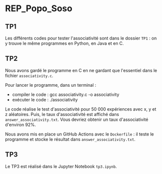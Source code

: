 # REP_Popo_Soso

## TP1 

Les différents codes pour tester l'associativité sont dans le dossier `TP1` : on y trouve le même programmes en Python, en Java et en C.

## TP2

Nous avons gardé le programme en C en ne gardant que l'essentiel dans le fichier `associativity.c`.

Pour lancer le programme, dans un terminal : 
 - compiler le code : gcc associativity.c -o associativity
 - exécuter le code : ./associativity

Le code réalise le test d'associativité pour 50 000 expériences avec x, y et z aléatoires. Puis, le taux d'associativité est affiché dans `answer_associativity.txt`.
Vous devriez obtenir un taux d'associativité d'environ 92%.

Nous avons mis en place un GitHub Actions avec le `Dockerfile` : il teste le programme et stocke le résultat dans `answer_associativity.txt`.

## TP3

Le TP3 est réalisé dans le Jupyter Notebook `tp3.ipynb`.